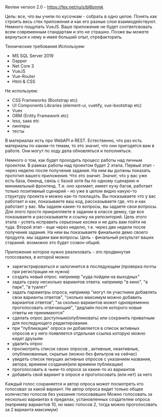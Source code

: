 Review version 2.0 - https://fex.net/ru/s/bl6pnmk

Цель: все, что вы учили по кусочкам - собрать в одно целое. Понять как строить весь стек приложения и как его разные слои взаимодействуют. Немного пощупать VueJS. Ваше приложение не будет соответсвовать всем современным стандартам и это не страшно. Позже вы можете вернуться к нему и имея больший опыт, отрефакторить.

Технические требования
Используем:
- MS SQL Server 2019
- Dapper
- Net Core 3
- VueJS
- Vue-Router
- Html & CSS

Не используем:

- CSS Frameworks (Bootstrap etc)
- UI Components Libraries (element-ui, vuetify, vue-bootstrap etc)
- Vuex
- ORM (Entity Framework etc)
- less, saas etc
- линтеры
- тесты

В материалах есть про WebAPI и REST. Естественно, что раз есть материалы по каким-то темам, то это значит, что они пригодятся вам в работе. Они могут по ходу дела обновляться и пополняться.

Немного о том, как будет проходить процесс работы над личным проектом.
В рамках работы над проектом будет 2 этапа.
Первый этап - через неделю после получения задания. На нем вы должны показать прототип вашего приложения. Что это значит. Значит, что у вас уже есть база, бекенд, связь с базой хотя бы по одному сценарию и минимальный фронтенд. Т.е. оно хромает, имеет кучу багов, работает только позитивный сценарий - но уже в целом видно какую-то структуру проекта и можно как-то поклацать. Вы показываете что у вас работает и как, показываете ваш код, рассказываете где, что и как работает у вас. Мы задаем какие-то вопросы, вы задаете свои вопросы. Для этого просто прикрепляете в задании в классе демку, где все показываете и рассказываете и ссылку на репозиторий. Цель этого этапа - успеть исправить серьезные косяки и не дать вам пойти не туда.
Второй этап - еще через неделю, т.е. через две недели после получения задания. На нем вы показываете финальное демо своего продукта. мы задаем вам вопросы. Цель - финальный результат ваших стараний. возможно это будет созвон общий.

Приложение которое нужно реализовать - это продвинутая голосовалка, в которой можно
- зарегистрироваться и залогинится в последующем (проверка почты при регистрации не нужна)
- создать новый опрос. например "куда пойдем на выходных"
- задать сразу несколько вариантов ответа. например "в кино", "в парк", "в туалет"
- задать параметры опроса, например "могут ли участники добавлять свои варианты ответов", "сколько максимум можно добавить вариантов ответов", "за сколько вариантов может одновременно проголосовать отвечающий", "дедлайн после которого новые ответы не принимаются"
- сделать опрос доступным(опубликовать) или сохранить приватным для последующего редактирования.
- при "публикации" опроса он добавляется в список активных опросов и у него появляется отдельная ссылка которую можно кидат друзьям
- удалить опрос
- просмотреть список своих опросов , активные, неактивные, опубликованные, скрытые (можно без фильтров на сейчас)
- увидеть список текущих активных опросов с указанием названия, автора, времени создания(или времени публикации)
- проголосовать в чьем-то опросе за какие-то из вариантов
- добавить свой вариант в опросе и проголосовать (или нет) за него

Каждый голос сохраняется и автор опроса может посмотреть кто голосовал за какой вариант.
Не автор опроса видит только общее количество голосов без указания голосовавших
Можно голосовать за несколько вариантах в пределах, установленных создателем опроса (например вариантов 10, но макс голосов 2, тогда можно проголосовать за 2 варианта максимум)

